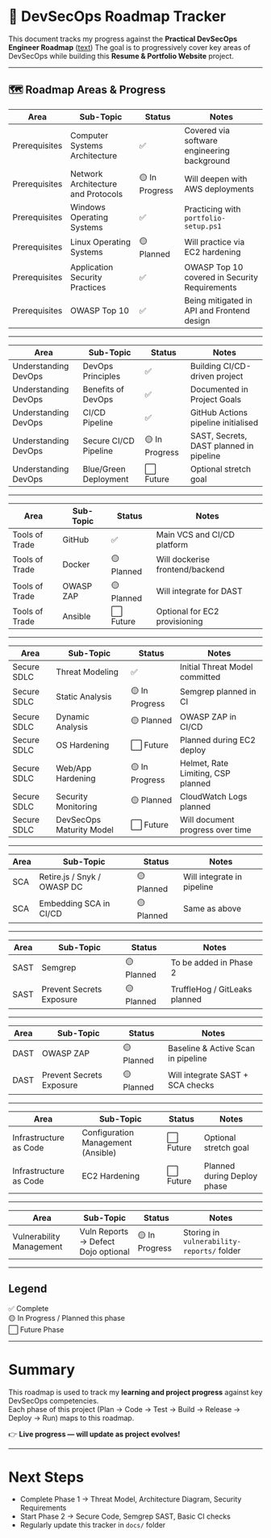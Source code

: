 # 🚀 DevSecOps Roadmap Tracker

This document tracks my progress against the **Practical DevSecOps Engineer Roadmap** ([text](https://www.practical-devsecops.com/devsecops-roadmap/))
The goal is to progressively cover key areas of DevSecOps while building this **Resume & Portfolio Website** project.

---

## 🗺️ Roadmap Areas & Progress

| Area | Sub-Topic | Status | Notes |
|------|-----------|--------|-------|
| Prerequisites | Computer Systems Architecture | ✅ | Covered via software engineering background |
| Prerequisites | Network Architecture and Protocols | 🟡 In Progress | Will deepen with AWS deployments |
| Prerequisites | Windows Operating Systems | ✅ | Practicing with `portfolio-setup.ps1` |
| Prerequisites | Linux Operating Systems | 🟡 Planned | Will practice via EC2 hardening |
| Prerequisites | Application Security Practices | ✅ | OWASP Top 10 covered in Security Requirements |
| Prerequisites | OWASP Top 10 | ✅ | Being mitigated in API and Frontend design |

---

| Area | Sub-Topic | Status | Notes |
|------|-----------|--------|-------|
| Understanding DevOps | DevOps Principles | ✅ | Building CI/CD-driven project |
| Understanding DevOps | Benefits of DevOps | ✅ | Documented in Project Goals |
| Understanding DevOps | CI/CD Pipeline | ✅ | GitHub Actions pipeline initialised |
| Understanding DevOps | Secure CI/CD Pipeline | 🟡 In Progress | SAST, Secrets, DAST planned in pipeline |
| Understanding DevOps | Blue/Green Deployment | ⬜️ Future | Optional stretch goal |

---

| Area | Sub-Topic | Status | Notes |
|------|-----------|--------|-------|
| Tools of Trade | GitHub | ✅ | Main VCS and CI/CD platform |
| Tools of Trade | Docker | 🟡 Planned | Will dockerise frontend/backend |
| Tools of Trade | OWASP ZAP | 🟡 Planned | Will integrate for DAST |
| Tools of Trade | Ansible | ⬜️ Future | Optional for EC2 provisioning |

---

| Area | Sub-Topic | Status | Notes |
|------|-----------|--------|-------|
| Secure SDLC | Threat Modeling | ✅ | Initial Threat Model committed |
| Secure SDLC | Static Analysis | 🟡 In Progress | Semgrep planned in CI |
| Secure SDLC | Dynamic Analysis | 🟡 Planned | OWASP ZAP in CI/CD |
| Secure SDLC | OS Hardening | ⬜️ Future | Planned during EC2 deploy |
| Secure SDLC | Web/App Hardening | 🟡 In Progress | Helmet, Rate Limiting, CSP planned |
| Secure SDLC | Security Monitoring | 🟡 Planned | CloudWatch Logs planned |
| Secure SDLC | DevSecOps Maturity Model | ⬜️ Future | Will document progress over time |

---

| Area | Sub-Topic | Status | Notes |
|------|-----------|--------|-------|
| SCA | Retire.js / Snyk / OWASP DC | 🟡 Planned | Will integrate in pipeline |
| SCA | Embedding SCA in CI/CD | 🟡 Planned | Same as above |

---

| Area | Sub-Topic | Status | Notes |
|------|-----------|--------|-------|
| SAST | Semgrep | 🟡 Planned | To be added in Phase 2 |
| SAST | Prevent Secrets Exposure | 🟡 Planned | TruffleHog / GitLeaks planned |

---

| Area | Sub-Topic | Status | Notes |
|------|-----------|--------|-------|
| DAST | OWASP ZAP | 🟡 Planned | Baseline & Active Scan in pipeline |
| DAST | Prevent Secrets Exposure | 🟡 Planned | Will integrate SAST + SCA checks |

---

| Area | Sub-Topic | Status | Notes |
|------|-----------|--------|-------|
| Infrastructure as Code | Configuration Management (Ansible) | ⬜️ Future | Optional stretch goal |
| Infrastructure as Code | EC2 Hardening | ⬜️ Future | Planned during Deploy phase |

---

| Area | Sub-Topic | Status | Notes |
|------|-----------|--------|-------|
| Vulnerability Management | Vuln Reports → Defect Dojo optional | 🟡 In Progress | Storing in `vulnerability-reports/` folder |

---

## Legend

✅ Complete  
🟡 In Progress / Planned this phase  
⬜️ Future Phase  

---

# Summary

This roadmap is used to track my **learning and project progress** against key DevSecOps competencies.  
Each phase of this project (Plan → Code → Test → Build → Release → Deploy → Run) maps to this roadmap.

👉 **Live progress — will update as project evolves!**

---

# Next Steps

- Complete Phase 1 → Threat Model, Architecture Diagram, Security Requirements
- Start Phase 2 → Secure Code, Semgrep SAST, Basic CI checks
- Regularly update this tracker in `docs/` folder
